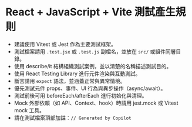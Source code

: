 # React + JavaScript + Vite 測試產生規則

- 建議使用 Vitest 或 Jest 作為主要測試框架。
- 測試檔案請用 `.test.jsx` 或 `.test.js` 副檔名，並放在 `src/` 或組件同層目錄。
- 使用 describe/it 結構組織測試案例，並以清楚的名稱描述測試目的。
- 使用 React Testing Library 進行元件渲染與互動測試。
- 斷言請用 `expect` 語法，並涵蓋正常與異常情境。
- 優先測試元件 props、事件、UI 行為與異步操作（async/await）。
- 測試前後可用 beforeEach/afterEach 進行初始化與清理。
- Mock 外部依賴（如 API、Context、hook）時請用 jest.mock 或 Vitest mock 工具。
- 請在測試檔案頂部加註：`// Generated by Copilot`
